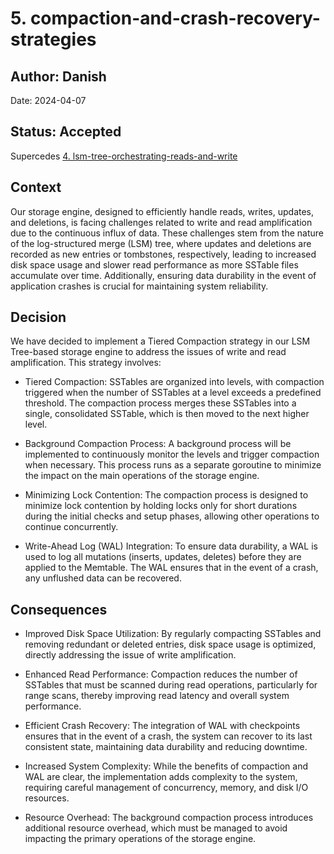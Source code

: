# 5. compaction-and-crash-recovery-strategies

## Author: Danish

Date: 2024-04-07

## Status: Accepted

Supercedes [4. lsm-tree-orchestrating-reads-and-write](0004-lsm-tree-orchestrating-reads-and-write.md)

## Context

Our storage engine, designed to efficiently handle reads, writes, updates, and deletions, is facing challenges related to write and read amplification due to the continuous influx of data. These challenges stem from the nature of the log-structured merge (LSM) tree, where updates and deletions are recorded as new entries or tombstones, respectively, leading to increased disk space usage and slower read performance as more SSTable files accumulate over time. Additionally, ensuring data durability in the event of application crashes is crucial for maintaining system reliability.

## Decision

We have decided to implement a Tiered Compaction strategy in our LSM Tree-based storage engine to address the issues of write and read amplification. This strategy involves:

* Tiered Compaction: SSTables are organized into levels, with compaction triggered when the number of SSTables at a level exceeds a predefined threshold. The compaction process merges these SSTables into a single, consolidated SSTable, which is then moved to the next higher level.

* Background Compaction Process: A background process will be implemented to continuously monitor the levels and trigger compaction when necessary. This process runs as a separate goroutine to minimize the impact on the main operations of the storage engine.

* Minimizing Lock Contention: The compaction process is designed to minimize lock contention by holding locks only for short durations during the initial checks and setup phases, allowing other operations to continue concurrently.

* Write-Ahead Log (WAL) Integration: To ensure data durability, a WAL is used to log all mutations (inserts, updates, deletes) before they are applied to the Memtable. The WAL ensures that in the event of a crash, any unflushed data can be recovered.

## Consequences

* Improved Disk Space Utilization: By regularly compacting SSTables and removing redundant or deleted entries, disk space usage is optimized, directly addressing the issue of write amplification.

* Enhanced Read Performance: Compaction reduces the number of SSTables that must be scanned during read operations, particularly for range scans, thereby improving read latency and overall system performance.

* Efficient Crash Recovery: The integration of WAL with checkpoints ensures that in the event of a crash, the system can recover to its last consistent state, maintaining data durability and reducing downtime.

* Increased System Complexity: While the benefits of compaction and WAL are clear, the implementation adds complexity to the system, requiring careful management of concurrency, memory, and disk I/O resources.

* Resource Overhead: The background compaction process introduces additional resource overhead, which must be managed to avoid impacting the primary operations of the storage engine.
